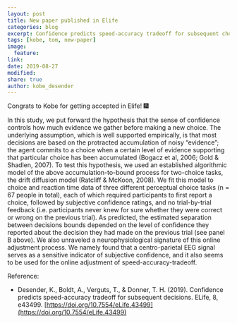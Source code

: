 ```yaml
---
layout: post
title: New paper published in Elife
categories: blog
excerpt: Confidence predicts speed-accuracy tradeoff for subsequent choices
tags: [kobe, tom, new-paper]
image:
  feature:
link:
date: 2019-08-27
modified:
share: true
author: kobe_desender
---
```


Congrats to Kobe for getting accepted in Elife! :fireworks:   

In this study, we put forward the hypothesis that the sense of confidence controls how much evidence we gather before making a new choice. The underlying assumption, which is well supported empirically, is that most decisions are based on the protracted accumulation of noisy “evidence”; the agent commits to a choice when a certain level of evidence supporting that particular choice has been accumulated (Bogacz et al, 2006; Gold & Shadlen, 2007). To test this hypothesis, we used an established algorithmic model of the above accumulation-to-bound process for two-choice tasks, the drift diffusion model (Ratcliff & McKoon, 2008). We fit this model to choice and reaction time data of three different perceptual choice tasks (n = 67 people in total), each of which required participants to first report a choice, followed by subjective confidence ratings, and no trial-by-trial feedback (i.e. participants never knew for sure whether they were correct or wrong on the previous trial). As predicted, the estimated separation between decisions bounds depended on the level of confidence they reported about the decision they had made on the previous trial (see panel B above). We also unraveled a neurophysiological signature of this online adjustment process. We namely found that a centro-parietal EEG signal serves as a sensitive indicator of subjective confidence, and it also seems to be used for the online adjustment of speed-accuracy-tradeoff. 

Reference:
- Desender, K., Boldt, A., Verguts, T., & Donner, T. H. (2019). Confidence predicts speed-accuracy tradeoff for subsequent decisions. ELife, 8, e43499. [https://doi.org/10.7554/eLife.43499](https://doi.org/10.7554/eLife.43499)